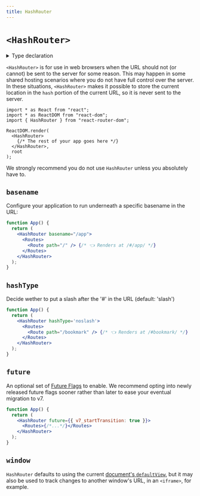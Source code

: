 ```yaml
---
title: HashRouter
---
```


# `<HashRouter>`

<details>
  <summary>Type declaration</summary>

```tsx
declare function HashRouter(
  props: HashRouterProps
): React.ReactElement;

interface HashRouterProps {
  basename?: string;
  hashType?: HashType
  children?: React.ReactNode;
  future?: FutureConfig;
  window?: Window;
}
```

</details>  

`<HashRouter>` is for use in web browsers when the URL should not (or cannot) be sent to the server for some reason. This may happen in some shared hosting scenarios where you do not have full control over the server. In these situations, `<HashRouter>` makes it possible to store the current location in the `hash` portion of the current URL, so it is never sent to the server.

```tsx
import * as React from "react";
import * as ReactDOM from "react-dom";
import { HashRouter } from "react-router-dom";

ReactDOM.render(
  <HashRouter>
    {/* The rest of your app goes here */}
  </HashRouter>,
  root
);
```

<docs-warning>We strongly recommend you do not use `HashRouter` unless you absolutely have to.</docs-warning>

## `basename`

Configure your application to run underneath a specific basename in the URL:

```jsx
function App() {
  return (
    <HashRouter basename="/app">
      <Routes>
        <Route path="/" /> {/* 👈 Renders at /#/app/ */}
      </Routes>
    </HashRouter>
  );
}
```

## `hashType`

Decide wether to put a slash after the '#' in the URL (default: 'slash')

```jsx
function App() {
  return (
    <HashRouter hashType='noslash'>
      <Routes>
        <Route path="/bookmark" /> {/* 👈 Renders at /#bookmark/ */}
      </Routes>
    </HashRouter>
  );
}
```

## `future`

An optional set of [Future Flags][api-development-strategy] to enable. We recommend opting into newly released future flags sooner rather than later to ease your eventual migration to v7.

```jsx
function App() {
  return (
    <HashRouter future={{ v7_startTransition: true }}>
      <Routes>{/*...*/}</Routes>
    </HashRouter>
  );
}
```

## `window`

`HashRouter` defaults to using the current [document's `defaultView`][defaultview], but it may also be used to track changes to another window's URL, in an `<iframe>`, for example.

[defaultview]: https://developer.mozilla.org/en-US/docs/Web/API/Document/defaultView
[api-development-strategy]: ../guides/api-development-strategy
